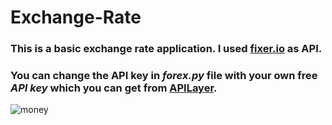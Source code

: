 # Exchange-Rate

### This is a basic exchange rate application. I used [fixer.io](https://fixer.io/) as API. 

### You can change the API key in ***forex.py*** file with your own free ***API key*** which you can get from [APILayer](https://apilayer.com/).

![money](https://user-images.githubusercontent.com/118891768/232356278-3884b8f4-e43c-496f-bc38-60df7e19f8c7.gif)
